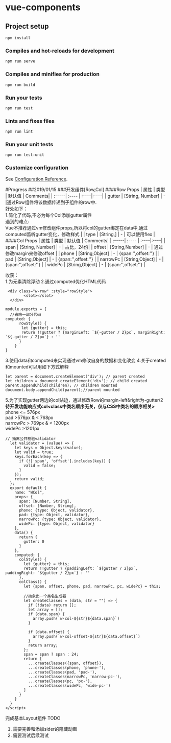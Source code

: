 # vue-components

## Project setup
```
npm install
```

### Compiles and hot-reloads for development
```
npm run serve
```

### Compiles and minifies for production
```
npm run build
```

### Run your tests
```
npm run test
```

### Lints and fixes files
```
npm run lint
```

### Run your unit tests
```
npm run test:unit
```

### Customize configuration
See [Configuration Reference](https://cli.vuejs.org/config/).

#Progress
##2019/01/15
###开发组件[Row,Col]
####Row Props
| 属性 | 类型 | 默认值 | Comments|
| :-----| :---- | :----|:----|
| gutter | [String, Number] | - |通过Row组件将该数据传递到子组件的row中.<br>好处如下：<br>1.简化了代码,不必为每个Col添加gutter属性<br>遇到的难点:<br>Vue不推荐通过vm修改组件props,所以将col的gutter绑定在data中,通过computed监听gutter变化，修改样式 |
| type | [String,] | - | 可以使用flex |
####Col Props
| 属性 | 类型 | 默认值 | Comments|
| :-----| :---- | :----|:----|
| span | [String, Number] | - | 占比，24份|
| offset | [String,Number] | - | 通过修改margin来修改offset |
| phone | [String,Object] | - | {span:'',offset:''} |
| pad | [String,Object] | - | {span:'',offset:''} |
| narrowPc | [String,Object] | - | {span:'',offset:''} |
| widePc | [String,Object] | - | {span:'',offset:''} |

收获：<br>
1.为元素清除浮动
2.通过computed优化HTML代码
```vue
 <div class="w-row" :style="rowStyle">
        <slot></slot>
  </div>
```

```ecmascript 6
module.exports = {
  //省略一部分代码
computed: {
      rowStyle() {
       let {gutter} = this;
       return !!gutter ? {marginLeft: `${-gutter / 2}px`, marginRight: `${-gutter / 2}px`} : '' 
      }
    }
}
```
3.使用data和computed来实现通过vm修改自身的数据和变化改变
4.关于created和mounted可以用如下方式解释
```ecmascript 6
let parent = document.createElement('div'); // parent created
let children = document.createElement('div'); // child created
parent.appendChild(children); // children mounted
document.body.appendChild(parent);//parent mounted
```
5.为了实现gutter两边的col贴边，通过修改Row的margin-left&right为-gutter/2
<br>
**待开发功能响应式col<class中类名顺序无关，仅与CSS中类名的顺序相关>**
phone <= 576px <br>
pad >576px & < 768px <br>
narrowPc > 769px & < 1200px <br>
widePc >1201px <br>

```
// 抽离公共校验validator
  let validator = (value) => {
    let keys = Object.keys(value);
    let valid = true;
    keys.forEach(key => {
      if (!['span', 'offset'].includes(key)) {
        valid = false;
      }
    });
    return valid;
  };
  export default {
    name: "WCol",
    props: {
      span: [Number, String],
      offset: [Number, String],
      phone: {type: Object, validator},
      pad: {type: Object, validator},
      narrowPc: {type: Object, validator},
      widePc: {type: Object, validator}
    },
    data() {
      return {
        gutter: 0
      }
    },
    computed: {
      colStyle() {
        let {gutter} = this;
        return !!gutter ? {paddingLeft: `${gutter / 2}px`, paddingRight: `${gutter / 2}px`} : ''
      },
      colClass() {
        let {span, offset, phone, pad, narrowPc, pc, widePc} = this;

        //抽象出一个类名生成器
        let createClasses = (data, str = "") => {
          if (!data) return [];
          let array = [];
          if (data.span) {
            array.push(`w-col-${str}${data.span}`)
          }

          if (data.offset) {
            array.push(`w-col-offset-${str}${data.offset}`)
          }
          return array;
        };
        span = span ? span : 24;
        return [
          ...createClasses({span, offset}),
          ...createClasses(phone, 'phone-'),
          ...createClasses(pad, 'pad-'),
          ...createClasses(narrowPc, 'narrow-pc-'),
          ...createClasses(pc, 'pc-'),
          ...createClasses(widePc, 'wide-pc-')
        ]
      }
    }
  }
</script>
```

完成基本Layout组件
TODO
1. 需要完善和添加sider的隐藏动画
2. 需要测试后续测试

